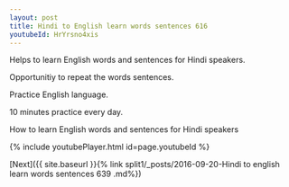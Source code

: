 ```yaml
---
layout: post
title: Hindi to English learn words sentences 616 
youtubeId: HrYrsno4xis
---
```

 
 
Helps to learn English words and sentences for Hindi speakers.

Opportunitiy to repeat the words sentences. 

Practice English language. 
 
10 minutes practice every day. 
 
How to learn English words and sentences for Hindi speakers 
 
{% include youtubePlayer.html id=page.youtubeId %}
 
 
[Next]({{ site.baseurl }}{% link  split1/_posts/2016-09-20-Hindi to english learn words sentences 639 .md%})
 
